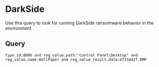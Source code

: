 # DarkSide

Use this query to look for running DarkSide ransomware behavior in the environment

## Query
```
type_id:8006 and reg_value.path:"Control Panel\Desktop" and reg_value.name:WallPaper and reg_value_result.data:ef33442f.BMP

```
